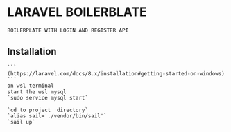 # LARAVEL BOILERBLATE
    BOILERPLATE WITH LOGIN AND REGISTER API


## Installation
    ```
    (https://laravel.com/docs/8.x/installation#getting-started-on-windows)
    ```
    on wsl terminal 
    start the wsl mysql
    `sudo service mysql start`

    `cd to project  directory`
    `alias sail='./vendor/bin/sail'`
    `sail up`

